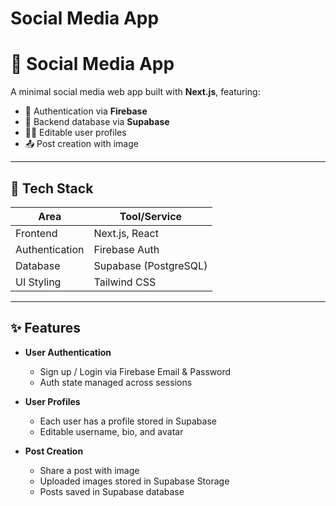 # Social Media App
# 🚀 Social Media App

A minimal social media web app built with **Next.js**, featuring:
- 🔐 Authentication via **Firebase**
- 🧾 Backend database via **Supabase**
- 🧑‍💼 Editable user profiles
- 📤 Post creation with image

---

## 🔧 Tech Stack

| Area               | Tool/Service     |
|--------------------|------------------|
| Frontend           | Next.js, React   |
| Authentication     | Firebase Auth    |
| Database           | Supabase (PostgreSQL) |
| UI Styling         | Tailwind CSS     |

---

## ✨ Features

- **User Authentication**
  - Sign up / Login via Firebase Email & Password
  - Auth state managed across sessions

- **User Profiles**
  - Each user has a profile stored in Supabase
  - Editable username, bio, and avatar

- **Post Creation**
  - Share a post with image
  - Uploaded images stored in Supabase Storage
  - Posts saved in Supabase database



